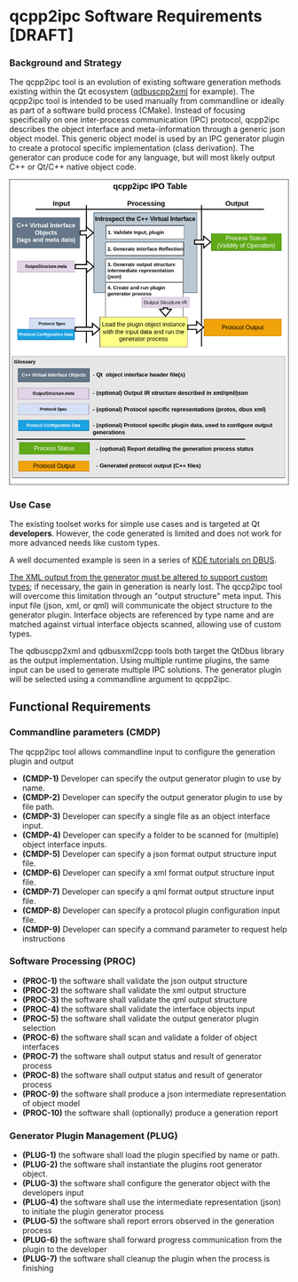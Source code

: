 # **qcpp2ipc Software Requirements** [DRAFT]
### **Background and Strategy**
The qcpp2ipc tool is an evolution of existing software generation methods existing within the Qt ecosystem ([qdbuscpp2xml](https://doc.qt.io/qt-6/qdbusxml2cpp.html) for example). The qcpp2ipc tool is intended to be used manually from commandline or ideally as part of a software build process (CMake). Instead of focusing specifically on one inter-process communication (IPC) protocol, qcpp2ipc describes the object interface and meta-information through a generic json object model. This generic object model is used by an IPC generator plugin to create a protocol specific implementation (class derivation). The generator can produce code for any language, but will most likely output C++ or Qt/C++ native object code. 

![IPO diagram for illustration](diagrams/ipo_qcpp2ipc.drawio.png)

### **Use Case**
The existing toolset works for simple use cases and is targeted at Qt **developers**. However, the code generated is limited and does not work for more advanced needs like custom types.

A well documented example is seen in a series of [KDE tutorials on DBUS](https://techbase.kde.org/Development/Tutorials/D-Bus).

[The XML output from the generator must be altered to support custom types](https://techbase.kde.org/Development/Tutorials/D-Bus/CustomTypes#Edit_the_XML); if necessary, the gain in generation is nearly lost. The qccp2ipc tool will overcome this limitation through an "output structure" meta input. This input file (json, xml, or qml) will communicate the object structure to the generator plugin. Interface objects are referenced by type name and are matched against virtual interface objects scanned, allowing use of custom types.

The qdbuscpp2xml and qdbusxml2cpp tools both target the QtDbus library as the output implementation. Using multiple runtime plugins, the same input can be used to generate multiple IPC solutions. The generator plugin will be selected using a commandline argument to qcpp2ipc.


## **Functional Requirements**
### Commandline parameters (**CMDP**)
The qcpp2ipc tool allows commandline input to configure the generation plugin and output
- **(CMDP-1)** Developer can specify the output generator plugin to use by name.
- **(CMDP-2)** Developer can specify the output generator plugin to use by file path.
- **(CMDP-3)** Developer can specify a single file as an object interface input.
- **(CMDP-4)** Developer can specify a folder to be scanned for (multiple) object interface inputs.
- **(CMDP-5)** Developer can specify a json format output structure input file.
- **(CMDP-6)** Developer can specify a xml format output structure input file.
- **(CMDP-7)** Developer can specify a qml format output structure input file.
- **(CMDP-8)** Developer can specify a protocol plugin configuration input file.
- **(CMDP-9)** Developer can specify a command parameter to request help instructions

### Software Processing (**PROC**)
- **(PROC-1)** the software shall validate the json output structure
- **(PROC-2)** the software shall validate the xml output structure
- **(PROC-3)** the software shall validate the qml output structure
- **(PROC-4)** the software shall validate the interface objects input
- **(PROC-5)** the software shall validate the output generator plugin selection
- **(PROC-6)** the software shall scan and validate a folder of object interfaces
- **(PROC-7)** the software shall output status and result of generator process
- **(PROC-8)** the software shall output status and result of generator process
- **(PROC-9)** the software shall produce a json intermediate representation of object model
- **(PROC-10)** the software shall (optionally) produce a generation report

### Generator Plugin Management (**PLUG**)
- **(PLUG-1)** the software shall load the plugin specified by name or path.
- **(PLUG-2)** the software shall instantiate the plugins root generator object.
- **(PLUG-3)** the software shall configure the generator object with the developers input
- **(PLUG-4)** the software shall use the intermediate representation (json) to initiate the plugin generator process
- **(PLUG-5)** the software shall report errors observed in the generation process
- **(PLUG-6)** the software shall forward progress communication from the plugin to the developer
- **(PLUG-7)** the software shall cleanup the plugin when the process is finishing



